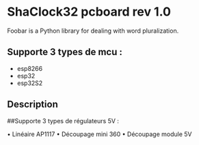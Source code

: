 # ShaClock32 pcboard rev 1.0

Foobar is a Python library for dealing with word pluralization.

## Supporte 3 types de mcu :
* esp8266
* esp32
* esp32S2


## Description






##Supporte 3 types de régulateurs 5V :

•	Linéaire AP1117
•	Découpage mini 360
•	Découpage module 5V
